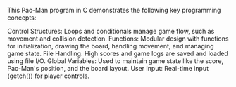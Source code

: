 This Pac-Man program in C demonstrates the following key programming concepts:

Control Structures: Loops and conditionals manage game flow, such as movement and collision detection.
Functions: Modular design with functions for initialization, drawing the board, handling movement, and managing game state.
File Handling: High scores and game logs are saved and loaded using file I/O.
Global Variables: Used to maintain game state like the score, Pac-Man's position, and the board layout.
User Input: Real-time input (getch()) for player controls.
